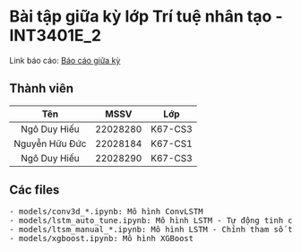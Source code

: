 # Bài tập giữa kỳ lớp Trí tuệ nhân tạo - INT3401E_2
Link báo cáo: [Báo cáo giữa kỳ](https://drive.google.com/file/d/1Y-6VS7OPucP6l5SQgMk178c5hPWLFQ4R/view)
## Thành viên
| Tên | MSSV | Lớp |
| :---: | :---: | :---: |
| Ngô Duy Hiếu | 22028280 | K67-CS3 |
| Nguyễn Hữu Đức | 22028184 | K67-CS1 |
| Ngô Duy Hiếu | 22028290 | K67-CS3 |

## Các files
<pre>
- models/conv3d_*.ipynb: Mô hình ConvLSTM
- models/lstm_auto_tune.ipynb: Mô hình LSTM - Tự động tinh chỉnh tham số
- models/ltsm_manual_*.ipynb: Mô hình LSTM - Chỉnh tham số thủ công
- models/xgboost.ipynb: Mô hình XGBoost
</pre>
